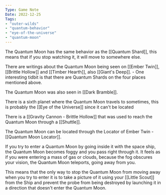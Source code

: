 ```yaml
---
Type: Game Note
Date: 2022-12-25
Tags:
- "outer-wilds"
- "quantum-behavior"
- "eye-of-the-universe"
- "quantum-moon"
---
```

The Quantum Moon has the same behavior as the [[Quantum Shard]], this means that if you stop watching it, it will move to somewhere else.

There are writings about the Quantum Moon being seen on [[Ember Twin]], [[Brittle Hollow]] and [[Timber Hearth]], also [[Giant's Deep]].
	- One interesting tidbit is that there are Quantum Shards on the four places mentioned above.

The Quantum Moon was also seen in [[Dark Bramble]].

There is a sixth planet where the Quantum Moon travels to sometimes, this is probably the [[Eye of the Universe]] since it can't be located

There is a [[Gravity Cannon - Brittle Hollow]] that was used to reach the Quantum Moon through a [[Shuttle]].

The Quantum Moon can be located through the Locator of Ember Twin - [[Quantum Moon Locator]].

If you try to enter a Quantum Moon by going inside it with the space ship, the Quantum Moon becomes foggy and you pass right through it.  It feels as if you were entering a mass of gas or clouds, because the fog obscures your vision, the Quantum Moon teleports, going away from you.

This means that the only way to stop the Quantum Moon from moving away when you try to enter it is to take a picture of it using your [[Little Scout]] from the Ship and prevent the probe from being destroyed by launching it in a direction that doesn't enter the Quantum Moon.